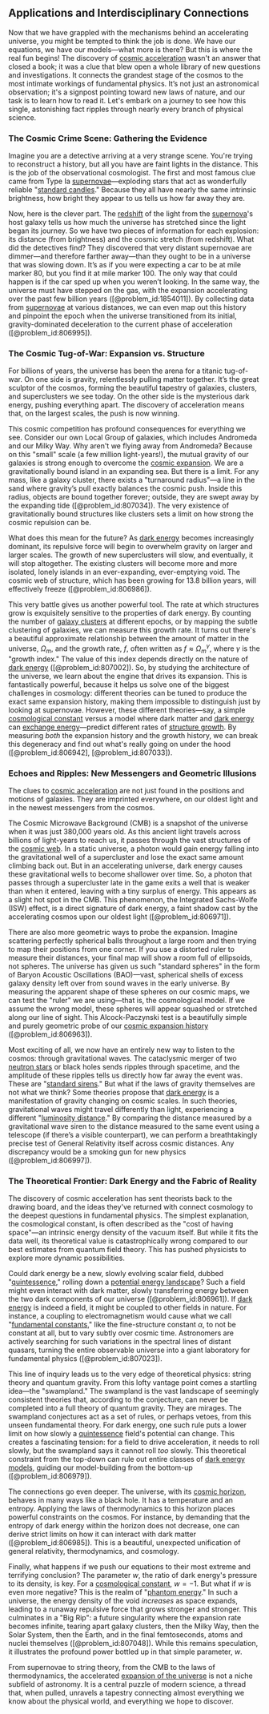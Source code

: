 ## Applications and Interdisciplinary Connections

Now that we have grappled with the mechanisms behind an accelerating universe, you might be tempted to think the job is done. We have our equations, we have our models—what more is there? But this is where the real fun begins! The discovery of [cosmic acceleration](@article_id:161299) wasn't an answer that closed a book; it was a clue that blew open a whole library of new questions and investigations. It connects the grandest stage of the cosmos to the most intimate workings of fundamental physics. It’s not just an astronomical observation; it's a signpost pointing toward new laws of nature, and our task is to learn how to read it. Let's embark on a journey to see how this single, astonishing fact ripples through nearly every branch of physical science.

### The Cosmic Crime Scene: Gathering the Evidence

Imagine you are a detective arriving at a very strange scene. You're trying to reconstruct a history, but all you have are faint lights in the distance. This is the job of the observational cosmologist. The first and most famous clue came from Type Ia [supernovae](@article_id:161279)—exploding stars that act as wonderfully reliable "[standard candles](@article_id:157615)." Because they all have nearly the same intrinsic brightness, how bright they appear to us tells us how far away they are.

Now, here is the clever part. The [redshift](@article_id:159451) of the light from the [supernova](@article_id:158957)'s host galaxy tells us how much the universe has stretched since the light began its journey. So we have two pieces of information for each explosion: its distance (from brightness) and the cosmic stretch (from redshift). What did the detectives find? They discovered that very distant supernovae are dimmer—and therefore farther away—than they ought to be in a universe that was slowing down. It’s as if you were expecting a car to be at mile marker 80, but you find it at mile marker 100. The only way that could happen is if the car sped up when you weren’t looking. In the same way, the universe must have stepped on the gas, with the expansion accelerating over the past few billion years ([@problem_id:1854011]). By collecting data from [supernovae](@article_id:161279) at various distances, we can even map out this history and pinpoint the epoch when the universe transitioned from its initial, gravity-dominated deceleration to the current phase of acceleration ([@problem_id:806995]).

### The Cosmic Tug-of-War: Expansion vs. Structure

For billions of years, the universe has been the arena for a titanic tug-of-war. On one side is gravity, relentlessly pulling matter together. It’s the great sculptor of the cosmos, forming the beautiful tapestry of galaxies, clusters, and superclusters we see today. On the other side is the mysterious dark energy, pushing everything apart. The discovery of acceleration means that, on the largest scales, the push is now winning.

This cosmic competition has profound consequences for everything we see. Consider our own Local Group of galaxies, which includes Andromeda and our Milky Way. Why aren't we flying away from Andromeda? Because on this "small" scale (a few million light-years!), the mutual gravity of our galaxies is strong enough to overcome the [cosmic expansion](@article_id:160508). We are a gravitationally bound island in an expanding sea. But there is a limit. For any mass, like a galaxy cluster, there exists a "turnaround radius"—a line in the sand where gravity’s pull exactly balances the cosmic push. Inside this radius, objects are bound together forever; outside, they are swept away by the expanding tide ([@problem_id:807034]). The very existence of gravitationally bound structures like clusters sets a limit on how strong the cosmic repulsion can be.

What does this mean for the future? As [dark energy](@article_id:160629) becomes increasingly dominant, its repulsive force will begin to overwhelm gravity on larger and larger scales. The growth of new superclusters will slow, and eventually, it will stop altogether. The existing clusters will become more and more isolated, lonely islands in an ever-expanding, ever-emptying void. The cosmic web of structure, which has been growing for 13.8 billion years, will effectively freeze ([@problem_id:806986]).

This very battle gives us another powerful tool. The rate at which structures grow is exquisitely sensitive to the properties of dark energy. By counting the number of [galaxy clusters](@article_id:160425) at different epochs, or by mapping the subtle clustering of galaxies, we can measure this growth rate. It turns out there's a beautiful approximate relationship between the amount of matter in the universe, $\Omega_m$, and the growth rate, $f$, often written as $f \approx \Omega_m^\gamma$, where $\gamma$ is the "growth index." The value of this index depends directly on the nature of [dark energy](@article_id:160629) ([@problem_id:807002]). So, by studying the architecture of the universe, we learn about the engine that drives its expansion. This is fantastically powerful, because it helps us solve one of the biggest challenges in cosmology: different theories can be tuned to produce the exact same expansion history, making them impossible to distinguish just by looking at supernovae. However, these different theories—say, a simple [cosmological constant](@article_id:158803) versus a model where dark matter and [dark energy](@article_id:160629) can [exchange energy](@article_id:136575)—predict different rates of [structure growth](@article_id:157923). By measuring *both* the expansion history and the growth history, we can break this degeneracy and find out what's really going on under the hood ([@problem_id:806942], [@problem_id:807033]).

### Echoes and Ripples: New Messengers and Geometric Illusions

The clues to [cosmic acceleration](@article_id:161299) are not just found in the positions and motions of galaxies. They are imprinted everywhere, on our oldest light and in the newest messengers from the cosmos.

The Cosmic Microwave Background (CMB) is a snapshot of the universe when it was just 380,000 years old. As this ancient light travels across billions of light-years to reach us, it passes through the vast structures of the [cosmic web](@article_id:161548). In a static universe, a photon would gain energy falling into the gravitational well of a supercluster and lose the exact same amount climbing back out. But in an accelerating universe, dark energy causes these gravitational wells to become shallower over time. So, a photon that passes through a supercluster late in the game exits a well that is weaker than when it entered, leaving with a tiny surplus of energy. This appears as a slight hot spot in the CMB. This phenomenon, the Integrated Sachs-Wolfe (ISW) effect, is a direct signature of dark energy, a faint shadow cast by the accelerating cosmos upon our oldest light ([@problem_id:806971]).

There are also more geometric ways to probe the expansion. Imagine scattering perfectly spherical balls throughout a large room and then trying to map their positions from one corner. If you use a distorted ruler to measure their distances, your final map will show a room full of ellipsoids, not spheres. The universe has given us such "standard spheres" in the form of Baryon Acoustic Oscillations (BAO)—vast, spherical shells of excess galaxy density left over from sound waves in the early universe. By measuring the apparent shape of these spheres on our cosmic maps, we can test the "ruler" we are using—that is, the cosmological model. If we assume the wrong model, these spheres will appear squashed or stretched along our line of sight. This Alcock-Paczynski test is a beautifully simple and purely geometric probe of our [cosmic expansion history](@article_id:160033) ([@problem_id:806963]).

Most exciting of all, we now have an entirely new way to listen to the cosmos: through gravitational waves. The cataclysmic merger of two [neutron stars](@article_id:139189) or black holes sends ripples through spacetime, and the amplitude of these ripples tells us directly how far away the event was. These are "[standard sirens](@article_id:157313)." But what if the laws of gravity themselves are not what we think? Some theories propose that [dark energy](@article_id:160629) is a manifestation of gravity changing on cosmic scales. In such theories, gravitational waves might travel differently than light, experiencing a different "[luminosity distance](@article_id:158938)." By comparing the distance measured by a gravitational wave siren to the distance measured to the same event using a telescope (if there’s a visible counterpart), we can perform a breathtakingly precise test of General Relativity itself across cosmic distances. Any discrepancy would be a smoking gun for new physics ([@problem_id:806997]).

### The Theoretical Frontier: Dark Energy and the Fabric of Reality

The discovery of cosmic acceleration has sent theorists back to the drawing board, and the ideas they've returned with connect cosmology to the deepest questions in fundamental physics. The simplest explanation, the cosmological constant, is often described as the "cost of having space"—an intrinsic energy density of the vacuum itself. But while it fits the data well, its theoretical value is catastrophically wrong compared to our best estimates from quantum field theory. This has pushed physicists to explore more dynamic possibilities.

Could dark energy be a new, slowly evolving scalar field, dubbed "[quintessence](@article_id:160100)," rolling down a [potential energy landscape](@article_id:143161)? Such a field might even interact with dark matter, slowly transferring energy between the two dark components of our universe ([@problem_id:806961]). If [dark energy](@article_id:160629) is indeed a field, it might be coupled to other fields in nature. For instance, a coupling to electromagnetism would cause what we call "[fundamental constants](@article_id:148280)," like the fine-structure constant $\alpha$, to not be constant at all, but to vary subtly over cosmic time. Astronomers are actively searching for such variations in the spectral lines of distant quasars, turning the entire observable universe into a giant laboratory for fundamental physics ([@problem_id:807023]).

This line of inquiry leads us to the very edge of theoretical physics: string theory and quantum gravity. From this lofty vantage point comes a startling idea—the "swampland." The swampland is the vast landscape of seemingly consistent theories that, according to the conjecture, can never be completed into a full theory of quantum gravity. They are mirages. The swampland conjectures act as a set of rules, or perhaps vetoes, from this unseen fundamental theory. For dark energy, one such rule puts a lower limit on how slowly a [quintessence](@article_id:160100) field's potential can change. This creates a fascinating tension: for a field to drive acceleration, it needs to roll slowly, but the swampland says it cannot roll *too* slowly. This theoretical constraint from the top-down can rule out entire classes of [dark energy models](@article_id:159253), guiding our model-building from the bottom-up ([@problem_id:806979]).

The connections go even deeper. The universe, with its [cosmic horizon](@article_id:157215), behaves in many ways like a black hole. It has a temperature and an entropy. Applying the laws of thermodynamics to this horizon places powerful constraints on the cosmos. For instance, by demanding that the entropy of dark energy within the horizon does not decrease, one can derive strict limits on how it can interact with dark matter ([@problem_id:806985]). This is a beautiful, unexpected unification of general relativity, thermodynamics, and cosmology.

Finally, what happens if we push our equations to their most extreme and terrifying conclusion? The parameter $w$, the ratio of dark energy's pressure to its density, is key. For a [cosmological constant](@article_id:158803), $w=-1$. But what if $w$ is even more negative? This is the realm of "[phantom energy](@article_id:159635)." In such a universe, the energy density of the void *increases* as space expands, leading to a runaway repulsive force that grows stronger and stronger. This culminates in a "Big Rip": a future singularity where the expansion rate becomes infinite, tearing apart galaxy clusters, then the Milky Way, then the Solar System, then the Earth, and in the final femtoseconds, atoms and nuclei themselves ([@problem_id:807048]). While this remains speculation, it illustrates the profound power bottled up in that simple parameter, $w$.

From supernovae to string theory, from the CMB to the laws of thermodynamics, the accelerated [expansion of the universe](@article_id:159987) is not a niche subfield of astronomy. It is a central puzzle of modern science, a thread that, when pulled, unravels a tapestry connecting almost everything we know about the physical world, and everything we hope to discover.